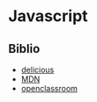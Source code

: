 # Javascript

## Biblio
- [delicious](https://delicious-insights.com/fr/articles/dix-bonnes-pratiques-javascript/)
- [MDN](https://developer.mozilla.org/en-US/docs/Web/JavaScript)
- [openclassroom](https://openclassrooms.com/fr/courses/2984401-apprenez-a-coder-avec-javascript)
